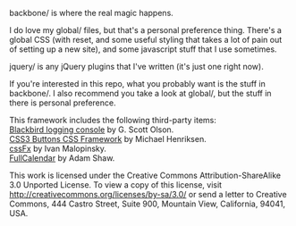 backbone/ is where the real magic happens.

I do love my global/ files, but that's a personal preference thing.
There's a global CSS (with reset, and some useful styling that takes a lot of pain out of setting up a new site), and some javascript stuff that I use sometimes.

jquery/ is any jQuery plugins that I've written (it's just one right now).

If you're interested in this repo, what you probably want is the stuff in backbone/.  I also recommend you take a look at global/, but the stuff in there is personal preference.

This framework includes the following third-party items:  
[Blackbird logging console](http://www.gscottolson.com/blackbirdjs/) by G. Scott Olson.  
[CSS3 Buttons CSS Framework](http://css3buttons.michaelhenriksen.dk/) by Michael Henriksen.  
[cssFx](http://imsky.github.com/cssFx/) by Ivan Malopinsky.  
[FullCalendar](http://arshaw.com/fullcalendar/) by Adam Shaw.  

This work is licensed under the Creative Commons Attribution-ShareAlike 3.0 Unported License. To view a copy of this license, visit http://creativecommons.org/licenses/by-sa/3.0/ or send a letter to Creative Commons, 444 Castro Street, Suite 900, Mountain View, California, 94041, USA.
